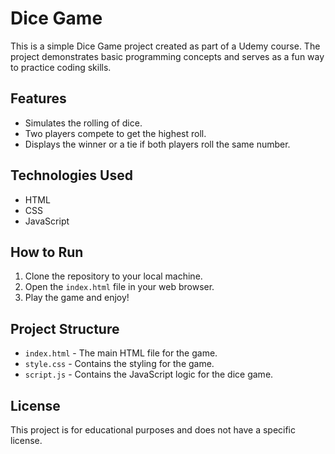 # Dice Game

This is a simple Dice Game project created as part of a Udemy course. The project demonstrates basic programming concepts and serves as a fun way to practice coding skills.

## Features

- Simulates the rolling of dice.
- Two players compete to get the highest roll.
- Displays the winner or a tie if both players roll the same number.

## Technologies Used

- HTML
- CSS
- JavaScript

## How to Run

1. Clone the repository to your local machine.
2. Open the `index.html` file in your web browser.
3. Play the game and enjoy!

## Project Structure

- `index.html` - The main HTML file for the game.
- `style.css` - Contains the styling for the game.
- `script.js` - Contains the JavaScript logic for the dice game.

## License

This project is for educational purposes and does not have a specific license.
